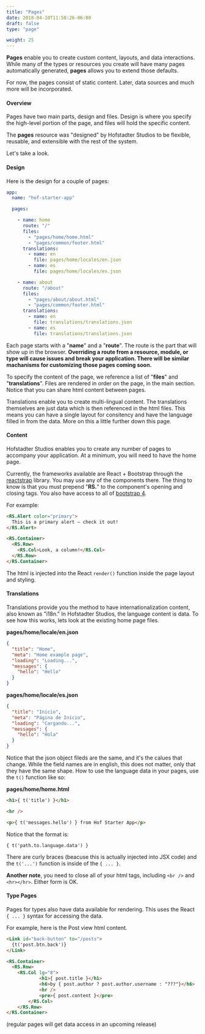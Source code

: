 ```yaml
---
title: "Pages"
date: 2018-04-10T11:58:26-06:00
draft: false
type: "page"

weight: 25
---
```


__Pages__ enable you to create custom
content, layouts, and data interactions.
While many of the types or resources you create
will have many pages automatically generated,
__pages__ allows you to extend those defaults.

For now, the pages consist of static content.
Later, data sources and much more will be incorporated.

#### Overview

Pages have two main parts, design and files.
Design is where you specify the high-level portion of the page,
and files will hold the specific content.

The __pages__ resource was "designed" by Hofstadter Studios
to be flexible, reusable, and extensible with the rest of the system.

Let's take a look.


#### Design

Here is the design for a couple of pages:

```yaml
app:
  name: "hof-starter-app"

  pages:

    - name: home
      route: "/"
      files:
        - "pages/home/home.html"
        - "pages/common/footer.html"
      translations:
        - name: en
          file: pages/home/locales/en.json
        - name: es
          file: pages/home/locales/es.json

    - name: about
      route: "/about"
      files:
        - "pages/about/about.html"
        - "pages/common/footer.html"
      translations:
        - name: en
          file: translations/translations.json
        - name: es
          file: translations/translations.json
```

Each page starts with a "__name__" and a "__route__".
The route is the part that will show up in the browser.
__Overriding a route from a resource, module, or type
will cause issues and break your application.
There will be similar machanisms for customizing
those pages coming soon.__

To specify the content of the page,
we reference a list of "__files__" and "__translations__".
Files are rendered in order on the page, in the main section.
Notice that you can share html content between pages.

Translations enable you to create multi-lingual content.
The translations themselves are just data
which is then referenced in the html files.
This means you can have a single layout for consitency
and have the language filled in from the data.
More on this a little further down this page.


#### Content

Hofstadter Studios enables you to create
any number of pages to accompany your application.
At a minimum, you will need to have the home page.

Currently, the frameworks available are
React + Bootstrap through the
[reactstrap](https://reactstrap.github.io/components/) library.
You may use any of the components there.
The thing to know is that you must prepend
"__RS.__" to the component's opening and closing tags.
You also have access to all of [bootstrap 4](https://getbootstrap.com/docs/4.0/getting-started/introduction/).

For example:

```html
<RS.Alert color="primary">
  This is a primary alert — check it out!
</RS.Alert>

<RS.Container>
  <RS.Row>
    <RS.Col>Look, a column!</RS.Col>
  </RS.Row>
</RS.Container>
```

The html is injected into the React `render()` function inside the
page layout and styling.

#### Translations

Translations provide you the method to have
internationalization content, also known as "i18n."
In Hofstadter Studios, the language content is data.
To see how this works, lets look at the existing home page files.

__pages/home/locale/en.json__

```json
{
  "title": "Home",
  "meta": "Home example page",
  "loading": "Loading...",
  "messages": {
    "hello": "Hello"
  }
}
```

__pages/home/locale/es.json__

```json
{
  "title": "Inicio",
  "meta": "Página de Inicio",
  "loading": "Cargando...",
  "messages": {
    "hello": "Hola"
  }
}
```

Notice that the json object fileds are the same,
and it's the calues that change. While the field
names are in english, this does not matter,
only that they have the same shape.
How to use the language data in your pages,
use the `t()` function like so:

__pages/home/home.html__

```html
<h1>{ t('title') }</h1>

<hr />

<p>{ t('messages.hello') } from Hof Starter App</p>

```

Notice that the format is:

```
{ t('path.to.language.data') }
```

There are curly braces (beacuse this is actually injected into JSX code)
and the `t('...')` function is inside of the `{ ... }`.

__Another note__, you need to close all of your html tags,
including `<br />` and `<hr></hr>`. Either form is OK.


#### Type Pages

Pages for types also have data available for rendering.
This uses the React `{ ... }` syntax for accessing the data.

For example, here is the Post view html content.

```html
<Link id="back-button" to="/posts">
  {t('post.btn.back')}
</Link>

<RS.Container>
  <RS.Row>
    <RS.Col lg="8">
			<h1>{ post.title }</h1>
			<h6>by { post.author ? post.author.username : "???"}</h6>
			<hr />
			<pre>{ post.content }</pre> 
		</RS.Col>
	</RS.Row>
</RS.Container>
```

(regular pages will get data access in an upcoming release)

